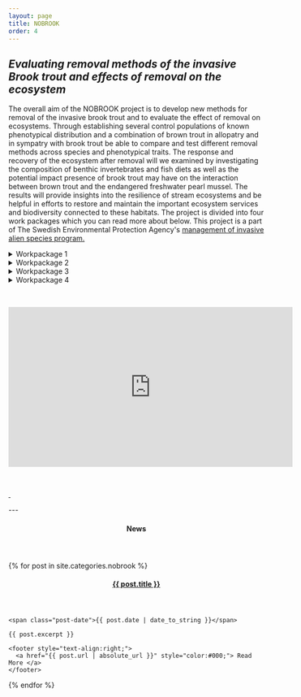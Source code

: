 ```yaml
---
layout: page
title: NOBROOK
order: 4
---
```





## *Evaluating removal methods of the invasive Brook trout and effects of removal on the ecosystem*

The overall aim of the NOBROOK project is to develop new methods for removal of the invasive brook trout and to evaluate the effect of removal on ecosystems. Through establishing several control populations of known phenotypical distribution and a combination of brown trout in allopatry and in sympatry with brook trout be able to compare and test different removal methods across species and phenotypical traits. The response and recovery of the ecosystem after removal will we examined by investigating the composition of benthic invertebrates and fish diets as well as the potential impact presence of brook trout may have on the interaction between brown trout and the endangered freshwater pearl mussel. The results will provide insights into the resilience of stream ecosystems and be helpful in efforts to restore and maintain the important ecosystem services and biodiversity connected to these habitats. The project is divided into four work packages which you can read more about below. This project is a part of The Swedish Environmental Protection Agency's <a href="https://www.naturvardsverket.se/om-miljoarbetet/forskning/miljoforskning/forskningssatsningar-natur/hantering-av-invasiva-frammande-arter/">management of invasive alien species program. </a> 




<details class="publications-details">
  <summary><span class="publications-year">Workpackage 1</span></summary>
  <p>In the first WP the aim is to establish control populations and develop novel removal methods for brook trout.</p>
  <p> In WP1 we will initially assess the allopatric and sympatric populations. These populations inhabit eight different natural stream sections we have selected in the Borås area of western Sweden. We will sample approximately 50 fish form each section (in sympatric sections we will aim for 25 of each species): two streams have allopatric brown trout and sympatric brown and brook trout populations at different sections (Ringsbäcken and Lindåsabäcken). Hökabäcken has sympatric populations upstream and downstream, and Sävbäcken has allopatric upstream and downstream. We will catch fish using electro fishing and traps. We will tag each fish with Passive Integrated Transponders (PIT) tags, weigh and measure fork length and photograph each fish. We will be assessing the social hierarchy by utilizing a modified open field freeze test and count opercular beat rates, and habitat use by monitoring their movement over time using portable antenna. We will also assess their diets by using stable isotope analyses of carbon and nitrogen through sampling of pelvic fin clips (isotope content in fins correlate with that of muscle tissue and allows for non-lethal sampling) and potential prey, and growth by recapturing the tagged individuals later in the season. These will form our “control” populations where we have data on growth, diets and boldness. We will also examine some fundamental properties of each section including temperature, pH, productivity and rate of decomposition and nutrient cycling, in addition to examining the benthic invertebrate compositions of our stream sections using kick sampling. </p>
  
<p>In the second part of this work package, we will test methods of removal. These methods include electrofishing, traps and nets. We will vary our electrofishing temporally and spatially in order to target more brook trout. Temporally this will be done at different times throughout the day as well as the season where we expect to find differences in capture rates and phenotypic traits depending on when we electro fish. We will also attempt to target brook trout where and when they spawn to reduce reproductive success. Different traps will be evaluated; “social” traps and traps baited with pheromones. In total, this work package will give use the comparable baseline information and the efficiency of several methods of removal. 
</p>
</details>

<details class="publications-details">
  <summary><span class="publications-year">Workpackage 2</span></summary>
  <p>In the second WP the aim is to study behavioral changes of both the invasive brook trout and the native sympatric brown trout (e.g. dispersal, trophic niche, habitat use) after removal/nearly removal of brook trout population. </p>
  <p> Brown trout tend to alter their niche and habitat use in sympatry with brook trout. In this WP we will assess to what extent these effects remain after removal. We will also investigate whether these effects are equally impacted by brook trout, or whether a few more dominant or bold individuals affect brown trout behavior to a larger extent. 
</p>
</details>

<details class="publications-details">
  <summary><span class="publications-year">Workpackage 3</span></summary>
  <p>In the third WP the focus will be on evaluating the ecosystem after removal </p>
  <p>  Again, we will use the same stream sections as in WP1 allowing us to assess the composition of benthic invertebrates in the stream both in allopatric stretches and sympatric stretches as well as the composition of polyunsaturated fatty acids in brook and brown trout in sympatric and allopatric populations. The flux of emerging invertebrates will be quantified using emergence traps and their contribution to terrestrial consumers will be quantified using stable isotope analyses. We will also assess the stream section as they relate to functions including primary production, recycling of organic matter and nutrient cycling. 
</p>
</details>

<details class="publications-details">
  <summary><span class="publications-year">Workpackage 4</span></summary>
  <p>In the fourth and final WP we will focus on ecosystem effects as well; this time on the interaction between the endangered freshwater pearl mussel, brown trout and the invasive brook trout since all species often share habitats.</p>
  <p>  We will here focus on how brook trout and its phenotypic variability induced by removal may modulate interactions between a host (brown trout) and the parasite (larva of freshwater pearl mussel. Brook trout might have a direct negative effect on this relationship if brook trout gets infested but cannot produce juvenile mussels. However, there might also be indirect effects if the presence of brook trout would alter the temporal and/or spatial habitat use of brown trout resulting in fewer exposures to the glochidia larva. This WP will partly be performed in a different system than the other WP where we have a population of FPM. 
</p>
<p>To aim with WP4 is therefore to establish to which extent invasive brook trout can act as a functional host of FPM, and examine how this in turn affects the functionality of native brown trout as the main host for the glochidia larvae of the FPM, both direct and indirect. 
</p> 
</details>

 &nbsp;&nbsp; 

<iframe width="560" height="315" src="https://www.youtube.com/embed/Dfq0yNJo-J8" title="YouTube video player" frameborder="0" allow="accelerometer; autoplay; clipboard-write; encrypted-media; gyroscope; picture-in-picture" allowfullscreen></iframe>

 &nbsp;&nbsp; 

<p class="sponsors">
  <a href="https://www.naturvardsverket.se/">
    <img alt="" src="https://user-images.githubusercontent.com/96004332/149932141-fc1e04e5-d0bd-49b0-b392-814bc1c4b163.png" />
  </a>
  <a href="https://formas.se/">
    <img alt="" src="https://user-images.githubusercontent.com/96004332/149924302-a5e85e43-f5f8-4b2f-b1d3-dc389238b59d.png" />
  </a>
</p>
---

<aside class="posts">
  <header>
    <h4>News</h4>
  </header>

  {% for post in site.categories.nobrook %}
  <section class="post">
    <header>
      <h4 class="post-title">
        <a href="{{ post.url | absolute_url }}">
          {{ post.title }}
        </a>
      </h4>
    </header>

    <span class="post-date">{{ post.date | date_to_string }}</span>

    {{ post.excerpt }}

    <footer style="text-align:right;">
      <a href="{{ post.url | absolute_url }}" style="color:#000;"> Read More </a>
    </footer>
  </section>
  {% endfor %}
</aside>

